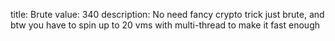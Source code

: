 title: Brute
value: 340
description: No need fancy crypto trick just brute, and btw you have to spin up to 20 vms with multi-thread to make it fast enough